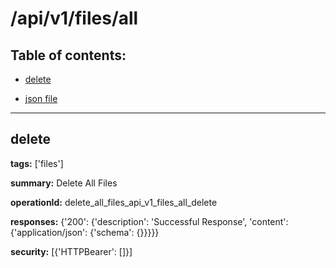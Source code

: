 # /api/v1/files/all

## Table of contents:
- [delete](#delete)

- [json file](./_api_v1_files_all.json)

---
<a name="delete"></a>
## delete

**tags:** ['files']

**summary:** Delete All Files

**operationId:** delete_all_files_api_v1_files_all_delete

**responses:** {'200': {'description': 'Successful Response', 'content': {'application/json': {'schema': {}}}}}

**security:** [{'HTTPBearer': []}]

